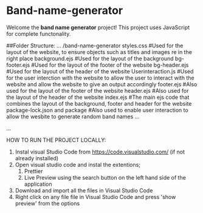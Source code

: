 # Band-name-generator

Welcome the **band name generator** project! This project uses JavaScript for complete functonality.

##Folder Structure:
...
/band-name-generator
styles.css                   #Used for the layout of the website, to ensure objects such as titles and images re in 
                             the right place
background.ejs               #Used for the layout of the background
bg-footer.ejs                #Used for the layout of the footer of the website
bg-header.ejs                #Used for the layout of the header of the website
Userinteraction.js           #Used for the user interction with the website to allow the user to interact with the 
                             website and allow the website to give an output accordingly
footer.ejs                   #Also used for the layout of the footer of the website
header.ejs                   #Also used for the layout of the header of the website
index.ejs                    #The main ejs code that combines the layout of the background, footer and header for 
                             the website
package-lock.json and package             #Also used to enable user interaction to allow the wesbite to generate random band names
...

...

HOW TO RUN THE PROJECT LOCALLY:

1. Instal visual Studio Code from https://code.visualstudio.com/ (if not already installed)
2. Open visual studio code and instal the extentions;
   1. Prettier
   2. Live Preview
using the search button on the left hand side of the application
3. Download and import all the files in Visual Studio Code
4. Right click on any file file in Visual Studio Code and press 'show preview' from the options
